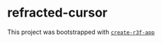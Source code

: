 # refracted-cursor

This project was bootstrapped with [`create-r3f-app`](https://github.com/utsuboco/create-r3f-app)
